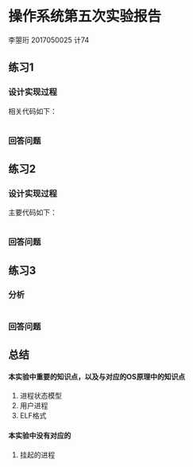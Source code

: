# 操作系统第五次实验报告
李曌珩 2017050025 计74

## 练习1
### 设计实现过程


相关代码如下：
```c

```
### 回答问题
#### 


## 练习2
### 设计实现过程

主要代码如下：
```c

```

### 回答问题
#### 

## 练习3
### 分析


```c

```

### 回答问题
#### 

#### 

## 总结

#### 本实验中重要的知识点，以及与对应的OS原理中的知识点

1. 进程状态模型
2. 用户进程
3. ELF格式

#### 本实验中没有对应的

1. 挂起的进程